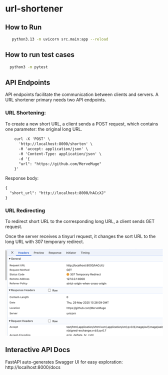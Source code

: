 # url-shortener

## How to Run

```bash
   python3.13 -m uvicorn src.main:app --reload
```

## How to run test cases
```bash
  python3 -m pytest
```

## API Endpoints
API endpoints facilitate the communication between clients and servers.
A URL shortener primary needs two API endpoints.

### URL Shortening:
To create a new short URL, a client sends a POST request, which contains one parameter: the original long URL.
```
    curl -X 'POST' \
      'http://localhost:8000/shorten' \
      -H 'accept: application/json' \
      -H 'Content-Type: application/json' \
      -d '{
      "url": "https://github.com/MerveMuge"
    }'
```
Response body:
```
{
  "short_url": "http://localhost:8000/hACcXJ"
}
```

### URL Redirecting
To redirect short URL to the corresponding long URL, a client sends GET request.

Once the server receives a tinyurl request, it changes the sort URL to the long URL with 307 temporary redirect.

![Alt text](docs/images/Screenshot2025-05-29at15.30.35.png)

## Interactive API Docs
FastAPI auto-generates Swagger UI for easy exploration: http://localhost:8000/docs
